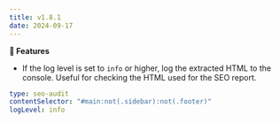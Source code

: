 ```yaml
---
title: v1.8.1
date: 2024-09-17
---
```


**🚀 Features**

- If the log level is set to `info` or higher, log the extracted HTML to the console. Useful for checking the HTML used for the SEO report.

```yaml [sections/seo-audit.yml]
type: seo-audit
contentSelector: "#main:not(.sidebar):not(.footer)"
logLevel: info
```
